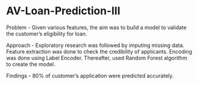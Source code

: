 # AV-Loan-Prediction-III
Problem - Given various features, the aim was to build a model to validate the customer’s eligibility for loan.

Approach - Exploratory research was followed by imputing missing data. Feature extraction was done to check the credibility of applicants. Encoding was done using Label Encoder. Thereafter, used Random Forest algorithm to create the model.

Findings - 80% of customer’s application were predicted accurately.
